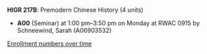 **HIGR 217B**: Premodern Chinese History (4 units)

- **A00** (Seminar) at 1:00 pm–3:50 pm on Monday at RWAC 0915 by Schneewind, Sarah (A06903532)

[Enrollment numbers over time](./HIGR217B.tsv)
